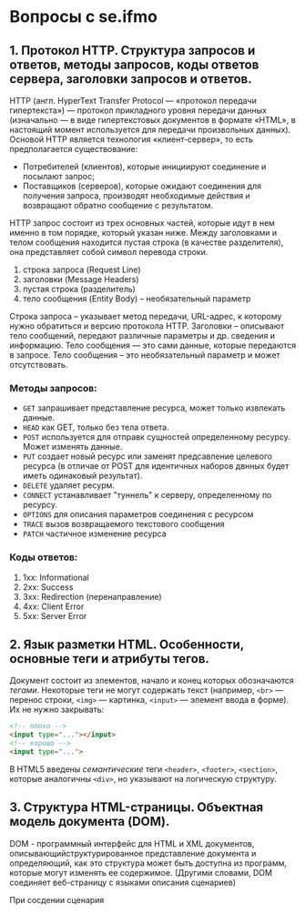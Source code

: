 # Вопросы с se.ifmo

## 1. Протокол HTTP. Структура запросов и ответов, методы запросов, коды ответов сервера, заголовки запросов и ответов.

HTTP (англ. HyperText Transfer Protocol — «протокол передачи гипертекста») — протокол прикладного уровня передачи данных (изначально — в виде гипертекстовых документов в формате «HTML», в настоящий момент используется для передачи произвольных данных). Основой HTTP является технология «клиент-сервер», то есть предполагается существование:
  - Потребителей (клиентов), которые инициируют соединение и посылают запрос;
  - Поставщиков (серверов), которые ожидают соединения для получения запроса, производят необходимые действия и возвращают обратно сообщение с результатом.

HTTP запрос состоит из трех основных частей, которые идут в нем именно в том порядке, который указан ниже. Между заголовками и телом сообщения находится пустая строка (в качестве разделителя), она представляет собой символ перевода строки.
1. строка запроса (Request Line)
2. заголовки (Message Headers)
3. пустая строка (разделитель)
4. тело сообщения (Entity Body) – необязательный параметр

Строка запроса – указывает метод передачи, URL-адрес, к которому нужно обратиться и версию протокола HTTP.
Заголовки – описывают тело сообщений, передают различные параметры и др. сведения и информацию.
Тело сообщения  — это сами данные, которые передаются в запросе.  Тело сообщения – это необязательный параметр и может отсутствовать.

### Методы запросов:
- `GET` запрашивает представление ресурса, может только извлекать данные.
- `HEAD` как GET, только без тела ответа.
- `POST` используется для отправк сущностей определенному ресурсу. Может изменять данные.
- `PUT` создает новый ресурс или заменят предсавление целевого ресурса (в отличае от POST для идентичных наборов двнных будет иметь одинаковый результат).
- `DELETE` удаляет ресурм.
- `CONNECT` устанавливает "туннель" к серверу, определенному по ресурсу.
- `OPTIONS` для описания параметров соединения с ресурсом
- `TRACE` вызов возвращаемого текстового сообщения
- `PATCH` частичное изменение ресурса

### Коды ответов:
1. 1хх: Informational
2. 2xx: Success
3. 3xx: Redirection (перенаправление)
4. 4xx: Client Error
5. 5xx: Server Error 

## 2. Язык разметки HTML. Особенности, основные теги и атрибуты тегов.

Документ состоит из элементов, начало и конец которых обозначаются _тегами_. Некоторые теги не могут содержать текст
(например, `<br>` — перенос строки, `<img>` — картинка, `<input>` — элемент ввода в форме). Их не нужно закрывать:
```html
<!-- плохо -->
<input type="..."></input>
<!-- хорошо -->
<input type="...">
```

В HTML5 введены _семантические_ теги `<header>`, `<footer>`, `<section>`, которые аналогичны `<div>`, но указывают
на логическую структуру.

## 3. Структура HTML-страницы. Объектная модель документа (DOM).

DOM -  программный интерфейс для HTML и XML документов, описывающийструктурированное представление документа и определяющий, как это структура может быть доступна из программ, которые могут изменять ее содержимое. (Другими словами, DOM соединяет веб-страницу с языками описания сценариев)

При сосдении сценария <script> можно приступить к исползованию API при помощи элементов `document` или `window`.
  
## 4. HTML-формы. Задание метода HTTP-запроса. Правила размещения форм на страницах, виды полей ввода.

Форма предназначена для обмена данными между пользователем и сервером. 

Задается с помощью тега `<form>` и могут содержать в себе атрибуты: `action`, содержищий URI обработчика формы (обязательный атрибут), `method` (по умолчанию, GET), `enctype` (таи кодирования), `accept` (MIME-типы для загрузки файлов), `name`, `onsubmit/onreset` (обработчик события submit/reset для скриптов), `accept-character`.

Виды полей:
- Кнопка `<input>`. Типы кнопок `<submit>`, `<image>`, `<reset>`, `<button>`.
- Checkbox.
- Radio.
- Select.
- Text и многострочный textarea.
- Password.
- Hidden (скрытое поле).
- File.

## 5. Каскадные таблицы стилей (CSS). Структура - правила, селекторы. Виды селекторов, особенности их применения. Приоритеты правил. Преимущества CSS перед непосредственным заданием стилей через атрибуты тегов.

CSS - формальный язык описания внешнего вида документа с помощью языка разметки. 

CSS-правило - блок, состоящий из селектора и блока объявления стилей. 

Селекторы - имя тега, к которому применяется правило. 

### Основные виды селекторов:
- `*` - любые элементы
- `div` элементы с тегом div
- `#id` - элемент по id
- `.class` - элементы с классом class
- `[name="value"]` - селекторы по атрибуту
- `:visited` - псевдоклассы
- `div p` - элементы p, являющиеся потомками div
- `div > p` – только непосредственные потомки
- `div ~ p` – правые соседи: все p на том же уровне вложенности, которые идут после div
- `div + p` – первый правый сосед: p на том же уровне вложенности, который идёт сразу после div

### Приоритеты правил.

1. Самый высокий приоритет имеет атрибут style.
2. Второе по приоритету - присутствие ID в селекторе.
3. Все атрибуты (включая class и псевдоклассы)
4. Самый низкий - селекторы с именами элементов и псевдоэлементами.

`!important` позволяет повысить приоритет стиля.

## 6. LESS, Sass, SCSS. Ключевые особенности, сравнительные характеристики. Совместимость с браузерами, трансляция в "обычный" CSS.

### LESS

LESS - это динамический язык стилей, который является надстройкой над CSS (Поэтому любой CSS код будет валидный LESS). 

Приемущества LESS:
- Переменные (и области видимости переменных).
- Операции (в том числе и для управления цветом, т.е можно смешивать цвета: #941f1f + #222222).
- И другие функции для работы с цветом (осветление, затемнение и т.п.)
- Вложенность (можно вложить одно правило в другое, `article.post p {}` <=> `article.post { p{   }}`).
- Объединение аргуметов.

LESS-файл конвертируется в CSS при помощи js (для этого необходимо скачать less.js с сайта LESS).

```html
<script src="less.js" type="text/javascript"></script>
```

Затем можно привязывать файлы с расширением `.less`.

```html
<link rel="stylesheet/less" type="text/css" href="style.less">
```

### Sass

Sass - это метаязык на основе CSS, предназначенный для увеличения уровня абстракции CSS кода и упрощения файлов каскадных таблиц стилей. 

Приемущества Sass:
- Вложенные правила.
- Переменные.
- Возможность создавать миксины, позволяющие создавать многоразовые CSS-правила - группы деклараций, для многократного использования. *(LESS в это не может)*
- Расширения. Одиночный селектор может быть расширен больше, чес одним селектором с помошью `@extend`.
- Есть логика. (if/then/for). *(Этого в LESS тоже нет)*

*Не может компилироватся на сервере в CSS (LESS использует js).* 

Браузер не распознает файлы Sass, так что сначала их нужно скомпилировать в обычный CSS.

### SCSS

SCSS — "диалект" языка SASS. Отличие SCSS от SASS заключается в том, что SCSS больше похож на обычный CSS код. 

- `@import` - @import "template" подключит template.scss.
- Вложенность.
- $переменные.
- Математика чисел и цветов.
- Строки (умеет складвать строки, поддерживает конструкцию `#{$var}`)

## 7. Клиентские сценарии. Особенности, сферы применения. Язык JavaScript.

## 13. FastCGI и CGI

CGI — устаревшая технология, позволяющая взаимодействовать веб-серверу с сервером приложений. Для каждого запроса запускается процесс с интерпретатором PHP, после возвращения ответа он завершается. Поскольку это очень неэффективно, был создан FastCGI, в котором процесс интерпретатора не завершается, а используется для последующих запросов.

В PHP возможна многопоточность через расширение `pthreads`, но оно недоступно при использовании PHP как сервера приложений, только при написании скриптов для командной строки.

# Вопросы к защите

## 1. CORS

Политика same-origin, которую браузеры распространяют на запросы из JS (`fetch()`), клиент не может запросить ресурсы с другого origin'а (origin = домен (example.com), протокол (http/https), порт (80)).

Cross-origin resource sharing позволяет запросить ресурсы (картинки, CSS, JS) не со своего origin'а. Сначала клиент отправляет HTTP OPTIONS запрос с заголовком `Origin: http://www.example.com`, где example.com — адрес сайта. Если сервер не позволяет получить ресурс, возвращается страница ошибки, иначе — заголовок `Access-Control-Allow-Origin: ...`, который может вместо `...` включать адрес запросившего сайта (`http://www.example.com`) или `*`.

Сервер может вернуть заголовок `Access-Control-Allow-Methods: GET, POST, ...`, в котором перечисляются возможные методы для доступа к ресурсу.

Сервер может вернуть заголовок `Access-Control-Allow-Credentials: true`, чтобы указать, что клиент может отправлять cookies вместе с запросом.

## 2. HTTPS

HTTPS позволяет общаться с сервером по зашифрованному каналу, что предотвращает утечку секретов (паролей) и атаки man-in-the-middle (злоумышленник меняет данные, которые передаются между клиентом и сервером).

Шифруется все, что передается в запросе (URL запроса, заголовки, тело). Сервер предоставляет сертификат, который подтверждает его identity (сертификат должен быть издан доверенным лицом — обычно компанией, ключ которой браузеры признают как доверенный). Таким образом, сервер подтверждает, что он является тем, за кого себя выдает — не фишинг-сайтом и не "человеком посредине".

## 3. ООП в JS

В JavaScript у объектов есть _прототипы_. Экземпляр объекта содержит ссылку на его прототип, который содержит ссылку на прототип прототипа — до Object.

Конструктор объявляется как функцией, `this` является в ней экземпляром объекта:

```js
function Person(name) {
  this.name = name;
  this.greeting = function() {
    alert('Hi! I\'m ' + this.name + '.');
  };
}
```

Функции прототипа объявляются отдельно:

```js
Person.prototype.fun = function() { ... }
```

### this

`this` в JavaScript зависит от того, как вызывается функция. Он может быть 

Вне функции, `this` — объект `window`. Внутри функции, он равен `undefined`, если не задан:

```js
function f(arg) { ... }
f(1); // this === undefined, arg === 1
f.call(2, 1); // this === 2, arg === 1
```

Метод `bind` создают новую функцию, переопределяя в ней `this`:

```js
function f() { ... }
f(); // this === undefined
var newF = f.bind(3);
newF(); // this === 3
```

При вызове функции у экземпляра объекта, `this` становится равен экземпляру.

### ES6

`class Foo {}` транслируется в `function Foo()`, т.е. функцию конструктора. При этом тело конструктора объявляется внутри класса:

```js
class Foo {
  constructor(arg1, arg2) {
    this.something = arg1 + arg2;
  }
}
```

Классы могут быть наследованы:

```js
class Foo extends Bar {
  constructor() {
    super(..); // возможно вызвать constructor у Bar
  }
}
```

## 4. SCC-анимация

Все современные браузеры поддерживают `CSS transitions` и `CSS animations`, которые позволяют реализовывать анимацию срадствами SCC.

`CSS transitions`: указываем некоторое свойство, которое будет анимироваться при помощи SCC-правил. Далее, при изменении этого свойства браузер сам будет обрабатывать анимацию.

  Есть 5 свойств, задающих анимацию:
1. `transition-property` - устанавливает свойство для эффекта перехода.
2. `transition-duration` - задает время, которое будет длиться анимация.
3. `transition-timing-function` - математическая функция, указывающая с какой скоростью в зависимости от времени меняется значение свойства.
4. `transition-delay` - время ожидания перед запуском эффекта.
5. `transitionend` - событие после выполнения SCC transition.

`CSS animations`: более сложные анимации можно сделать объединением простых при помощи CSS-правила `@keyframes`. В нем задается имя анимации и правила, по которым нужно анимировать. 
Потом анимацию можно подключить с помощью свойства `animation`.

## 5. Наследование в SCC. Что наследуется, что нет?

Наследуемые свойства: `border-collapse`, `border-spacing`, `caption-side`, `color`, `cursor`, `direction`, `font` и его свита (размер, стиль...),  `letter-spacing`, `line-height`, `list-style` (и его свита тоже), `pitch-range`, `pitch`, `text-indent`, `text-transform`, `white-space`, `widows`, `word-spacing`

Остальные свойства являются ненаследуемыми. 

С помощью `inherit` можно указать, чтобы элемент наследовал значение у своего предка. `initial` - запрещает наследование (и устанавливает исходное значение).

## 6. Веб-сервер и сервер приложений

Веб-сервер — сервер, принимающий HTTP-запросы от клиентов (обычно веб-браузеров), и выдающий им HTTP-ответы, вместе с HTML-страницей, изображениями, файлами и другими данными.

Сервер приложений — программная платформа (фреймворк), предназначенная для эффективного исполнения программ/скриптов, на которых построены приложения. Сервер приложений действует как набор компонентов, доступных разработчику программного обеспечения через API.

Для веб-приложений основная задача компонентов сервера — обеспечивать создание динамических страниц.

